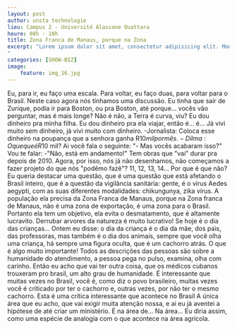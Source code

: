 ```yaml
---
layout: post
author: unsta technologie
lieu: Campus 2 - Université Alassane Ouattara
heure: 08h - 10h
title: Zona Franca de Manaus, porque na Zona
excerpt: "Lorem ipsum dolor sit amet, consectetur adipisicing elit. Modi laborum rem, perspiciatis ab reiciendis! Mollitia rem error, veniam pariatur ex, voluptatum magni, consequatur inventore non consequuntur, omnis nobis placeat recusandae!
"
categories: [SHOW-BIZ]
image:
    feature: img_16.jpg
---
```


Eu, para ir, eu faço uma escala. Para voltar, eu faço duas, para voltar para o Brasil. Neste caso agora nós tínhamos uma discussão. Eu tinha que sair de Zurique, podia ir para Boston, ou pra Boston, até porque... vocês vão perguntar, mas é mais longe? Não é não, a Terra é curva, viu?
Eu dou dinheiro pra minha filha. Eu dou dinheiro pra ela viajar, então é... é... Já vivi muito sem dinheiro, já vivi muito com dinheiro. -Jornalista: Coloca esse dinheiro na poupança que a senhora ganha R$10 mil por mês. -Dilma: O que que é R$10 mil?
Ai você fala o seguinte: "- Mas vocês acabaram isso?" Vou te falar: -"Não, está em andamento!" Tem obras que "vai" durar pra depois de 2010. Agora, por isso, nós já não desenhamos, não começamos a fazer projeto do que nós "podêmo fazê"? 11, 12, 13, 14... Por que é que não?Eu queria destacar uma questão, que é uma questão que está afetando o Brasil inteiro, que é a questão da vigilância sanitária: gente, é o vírus Aedes aegypti, com as suas diferentes modalidades: chikungunya, zika vírus.
A população ela precisa da Zona Franca de Manaus, porque na Zona franca de Manaus, não é uma zona de exportação, é uma zona para o Brasil. Portanto ela tem um objetivo, ela evita o desmatamento, que é altamente lucravito. Derrubar arvores da natureza é muito lucrativo!
Se hoje é o dia das crianças... Ontem eu disse: o dia da criança é o dia da mãe, dos pais, das professoras, mas também é o dia dos animais, sempre que você olha uma criança, há sempre uma figura oculta, que é um cachorro atrás. O que é algo muito importante!
Todos as descrições das pessoas são sobre a humanidade do atendimento, a pessoa pega no pulso, examina, olha com carinho. Então eu acho que vai ter outra coisa, que os médicos cubanos trouxeram pro brasil, um alto grau de humanidade.
É interessante que muitas vezes no Brasil, você é, como diz o povo brasileiro, muitas vezes você é criticado por ter o cachorro e, outras vezes, por não ter o mesmo cachorro. Esta é uma crítica interessante que acontece no Brasil
A única área que eu acho, que vai exigir muita atenção nossa, e aí eu já aventei a hipótese de até criar um ministério. É na área de... Na área... Eu diria assim, como uma espécie de analogia com o que acontece na área agrícola.

